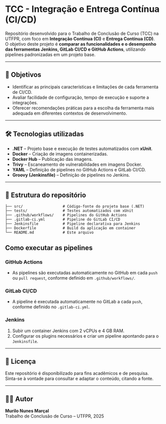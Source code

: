 # TCC - Integração e Entrega Contínua (CI/CD)

Repositório desenvolvido para o Trabalho de Conclusão de Curso (TCC) na UTFPR, com foco em **Integração Contínua (CI)** e **Entrega Contínua (CD)**.  
O objetivo deste projeto é **comparar as funcionalidades e o desempenho das ferramentas Jenkins, GitLab CI/CD e GitHub Actions**, utilizando pipelines padronizadas em um projeto base.

---

## 🎯 Objetivos

- Identificar as principais características e limitações de cada ferramenta de CI/CD.
- Avaliar facilidade de configuração, tempo de execução e suporte a integrações.
- Oferecer recomendações práticas para a escolha da ferramenta mais adequada em diferentes contextos de desenvolvimento.

---

## 🛠️ Tecnologias utilizadas

- **.NET** – Projeto base e execução de testes automatizados com **xUnit**.
- **Docker** – Criação de imagens containerizadas.
- **Docker Hub** – Publicação das imagens.
- **Trivy** – Escaneamento de vulnerabilidades em imagens Docker.
- **YAML** – Definição de pipelines no GitHub Actions e GitLab CI/CD.
- **Groovy (Jenkinsfile)** – Definição de pipelines no Jenkins.

---

## 📂 Estrutura do repositório

```
├── src/                  # Código-fonte do projeto base (.NET)
├── tests/                # Testes automatizados com xUnit
├── .github/workflows/    # Pipelines do GitHub Actions
├── .gitlab-ci.yml        # Pipeline do GitLab CI/CD
├── Jenkinsfile           # Pipeline declarativa para Jenkins
├── Dockerfile            # Build da aplicação em container
└── README.md             # Este arquivo
```

## Como executar as pipelines

### GitHub Actions

- As pipelines são executadas automaticamente no GitHub em cada `push` ou `pull request`, conforme definido em `.github/workflows/`.

### GitLab CI/CD

- A pipeline é executada automaticamente no GitLab a cada `push`, conforme definido no `.gitlab-ci.yml`.

### Jenkins

1. Subir um container Jenkins com 2 vCPUs e 4 GB RAM.
2. Configurar os plugins necessários e criar um pipeline apontando para o `Jenkinsfile`.

---

## 📜 Licença

Este repositório é disponibilizado para fins acadêmicos e de pesquisa.  
Sinta-se à vontade para consultar e adaptar o conteúdo, citando a fonte.

---

## 👨‍💻 Autor

**Murilo Nunes Marçal**  
Trabalho de Conclusão de Curso – UTFPR, 2025

